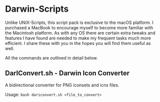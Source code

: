 # Darwin-Scripts
Unlike UNIX-Scripts, this script pack is exclusive to the macOS platform.
I purchased a MacBook to encourage myself to become more familiar with the Macintosh platform. As with any OS there are certain extra tweaks and features I have found are needed to make my frequent tasks much more efficient. I share these with you in the hopes you will find them useful as well.

All the commands are outlined in detail below.

## DarIConvert.sh - Darwin Icon Converter
A bidirectional converter for PNG iconsets and icns files. 

Usage:
 `bash dariconvert.sh <file_to_convert>`

